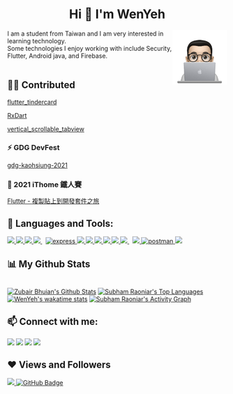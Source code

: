 
<h1 align="center">Hi 👋  I'm WenYeh </h1>

  <img src="https://github.com/wayne900204/wayne900204/blob/main/profile-img.png" align="right" width="25%"/>
I am a student from Taiwan and I am very interested in learning technology.
<br>
Some technologies I enjoy working with include Security, Flutter, Android java, and Firebase.
<br>
<br>

## 🙋‍♂️ Contributed
[flutter_tindercard](https://pub.dev/packages/flutter_tindercard)

[RxDart](https://github.com/ReactiveX/rxdart)

[vertical_scrollable_tabview](https://github.com/wayne900204/vertical_scrollable_tabview)
### ⚡ GDG DevFest
[gdg-kaohsiung-2021](https://gdg.community.dev/events/details/google-gdg-kaohsiung-presents-devfest-tainan-kaohsiung-2021/#)

### 👯 2021 iThome 鐵人賽
[Flutter - 複製貼上到開發套件之旅](https://ithelp.ithome.com.tw/users/20134548/ironman/4459)


## 🚀 Languages and Tools:

<p align="left"> 
    <a href="https://developer.android.com/" target="_blank"> <img src="https://img.icons8.com/color/48/000000/android-studio.png"/> </a>
    <a href="https://www.java.com/" target="_blank"> <img src="https://img.icons8.com/color/48/000000/java.png"/> </a>
    <a href="https://kotlinlang.org/" target="_blank"> <img src="https://img.icons8.com/color/48/000000/kotlin.png"/> </a> 
    <a style="padding-right:8px;" href="https://flutter.dev/" target="_blank"> <img src="https://img.icons8.com/color/48/000000/flutter.png"/> </a>
    <a href="https://laravel.com/" target="_blank"> <img src="https://laravel.com/img/logomark.min.svg" alt="express" width="40" height="40"/> </a>
    <a href="https://developer.mozilla.org/en-US/docs/Web/JavaScript" target="_blank"> <img src="https://img.icons8.com/color/48/000000/javascript.png"/> </a> 
    <a href="https://www.w3.org/html/" target="_blank"> <img src="https://img.icons8.com/color/48/000000/html-5.png"/> </a> 
    <a href="https://www.w3schools.com/css/" target="_blank"> <img src="https://img.icons8.com/color/48/000000/css3.png"/> </a> 
    <a href="https://getbootstrap.com" target="_blank"> <img src="https://img.icons8.com/color/48/000000/bootstrap.png"/> </a> 
    <a href="https://www.python.org" target="_blank"> <img src="https://img.icons8.com/color/48/000000/python.png"/> </a> 
    <a style="padding-right:8px;" href="https://www.mysql.com/" target="_blank"> <img src="https://img.icons8.com/fluent/50/000000/mysql-logo.png"/> </a> 
    <a href="https://firebase.google.com/" target="_blank"> <img src="https://img.icons8.com/color/48/000000/firebase.png"/> </a> 
    <a href="https://postman.com" target="_blank"> <img src="https://www.vectorlogo.zone/logos/getpostman/getpostman-icon.svg" alt="postman" width="45" height="45"/> </a>   
    <a href="https://git-scm.com/" target="_blank"> <img src="https://img.icons8.com/color/48/000000/git.png"/> </a> 

</p>


## 📊 My Github Stats

<br/>
<a href="https://github.com/wayne900204"><img alt="Zubair Bhuian's Github Stats" src="https://github-readme-stats.vercel.app/api?username=wayne900204&show_icons=true&line_height=21&show_icons=true&theme=buefy&count_private=true&cache_seconds=1800" /></a>
<a href="https://github.com/wayne900204"><img alt="Subham Raoniar's Top Languages" src="https://github-readme-stats.vercel.app/api/top-langs/?username=wayne900204&show_icons=true&theme=buefy&layout=compact&cache_seconds=1800&langs_count=8" /></a>
<a href="https://github.com/wayne900204"><img alt="WenYeh's wakatime stats" src="https://github-readme-stats.vercel.app/api/wakatime?username=wayne900204&layout=compact&bg_color=ffffff&v=2" /></a>
<a href="https://github.com/wayne900204/github-readme-activity-graph"><img alt="Subham Raoniar's Activity Graph" src="https://activity-graph.herokuapp.com/graph?username=wayne900204&bg_color=ffffff&color=5BCDEC&line=5BCDEC&point=0D1117&hide_border=false" /></a>


## 📫 Connect with me:
<p align="left">

<a href = "https://www.instagram.com/wenyeh02.04/"><img src="https://img.icons8.com/fluent/48/000000/instagram-new.png"/></a>
<a href = "mailto:wayne900204@gmail.com"><img src="https://img.icons8.com/color/48/000000/gmail.png"/></a>
<a href = "https://www.youtube.com/channel/UCLpaPx7VHOvTWHf2fFMFEeA"><img src="https://img.icons8.com/color/48/000000/youtube-play.png"/></a>
<a href = "https://steamcommunity.com/profiles/76561198416995164/"><img src="https://img.icons8.com/color/48/000000/steam.png"/></a>



</p>

## ❤ Views and Followers
<a href="https://github.com/Meghna-DAS/github-profile-views-counter">
    <img src="https://komarev.com/ghpvc/?username=wenyeh900204">
</a>
<a href="https://github.com/wenyeh900204?tab=followers"><img src="https://img.shields.io/github/followers/wenyeh900204?label=Followers&style=social" alt="GitHub Badge"></a>

